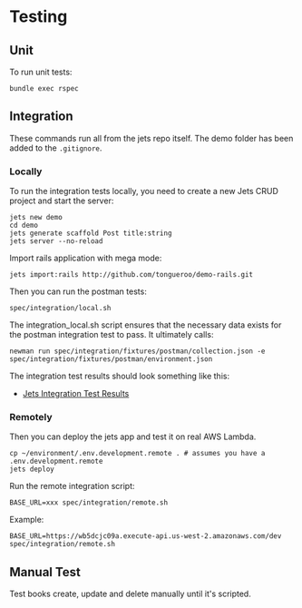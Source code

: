 # Testing

## Unit

To run unit tests:

    bundle exec rspec

## Integration

These commands run all from the jets repo itself. The demo folder has been added to the `.gitignore`.

### Locally

To run the integration tests locally, you need to create a new Jets CRUD project and start the server:

    jets new demo
    cd demo
    jets generate scaffold Post title:string
    jets server --no-reload
    
Import rails application with mega mode:

    jets import:rails http://github.com/tongueroo/demo-rails.git

Then you can run the postman tests:

    spec/integration/local.sh

The integration_local.sh script ensures that the necessary data exists for the postman integration test to pass.  It ultimately calls:

    newman run spec/integration/fixtures/postman/collection.json -e spec/integration/fixtures/postman/environment.json

The integration test results should look something like this:

* [Jets Integration Test Results](https://gist.github.com/tongueroo/fcea2b2f48342d1448d3f258fcd6536c)

### Remotely

Then you can deploy the jets app and test it on real AWS Lambda.

    cp ~/environment/.env.development.remote . # assumes you have a .env.development.remote
    jets deploy

Run the remote integration script:

    BASE_URL=xxx spec/integration/remote.sh

Example:

    BASE_URL=https://wb5dcjc09a.execute-api.us-west-2.amazonaws.com/dev spec/integration/remote.sh

## Manual Test

Test books create, update and delete manually until it's scripted.
